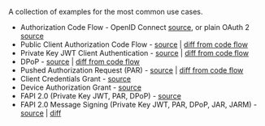 A collection of examples for the most common use cases.

- Authorization Code Flow - OpenID Connect [source](code.ts), or plain OAuth 2 [source](oauth.ts)
- Public Client Authorization Code Flow - [source](public.ts) | [diff from code flow](public.diff)
- Private Key JWT Client Authentication - [source](private_key_jwt.ts) | [diff from code flow](private_key_jwt.diff)
- DPoP - [source](dpop.ts) | [diff from code flow](dpop.diff)
- Pushed Authorization Request (PAR) - [source](par.ts) | [diff from code flow](par.diff)
- Client Credentials Grant - [source](client_credentials.ts)
- Device Authorization Grant - [source](device_authorization_grant.ts)
- FAPI 2.0 (Private Key JWT, PAR, DPoP) - [source](fapi2.ts)
- FAPI 2.0 Message Signing (Private Key JWT, PAR, DPoP, JAR, JARM) - [source](fapi2-message-signing.ts) | [diff](fapi2-message-signing.diff)

